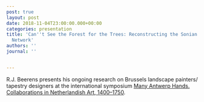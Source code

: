 ```yaml
---
post: true
layout: post
date: 2018-11-04T23:00:00.000+00:00
categories: presentation
title: 'Can''t See the Forest for the Trees: Reconstructing the Sonian Forest Painters''
  Network'
authors: ''
journal: ''


---
```

R.J. Beerens presents his ongoing research on Brussels landscape painters/ tapestry designers at the international symposium [Many Antwerp Hands. Collaborations in Netherlandish Art, 1400–1750](https://www.rubenianum.be/en/activity/international-conference-many-antwerp-hands).